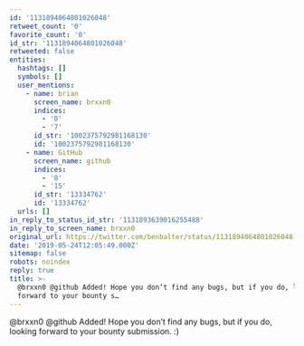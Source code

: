 ```yaml
---
id: '1131894064801026048'
retweet_count: '0'
favorite_count: '0'
id_str: '1131894064801026048'
retweeted: false
entities:
  hashtags: []
  symbols: []
  user_mentions:
    - name: brian
      screen_name: brxxn0
      indices:
        - '0'
        - '7'
      id_str: '1002375792981168130'
      id: '1002375792981168130'
    - name: GitHub
      screen_name: github
      indices:
        - '8'
        - '15'
      id_str: '13334762'
      id: '13334762'
  urls: []
in_reply_to_status_id_str: '1131893639016255488'
in_reply_to_screen_name: brxxn0
original_url: https://twitter.com/benbalter/status/1131894064801026048
date: '2019-05-24T12:05:49.000Z'
sitemap: false
robots: noindex
reply: true
title: >-
  @brxxn0 @github Added! Hope you don’t find any bugs, but if you do, looking
  forward to your bounty s…
---
```


@brxxn0 @github Added! Hope you don’t find any bugs, but if you do, looking forward to your bounty submission. :)